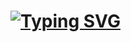 # [![Typing SVG](https://readme-typing-svg.herokuapp.com?color=%23000000&lines=Labs+MEPhI+1st+Year%2C+Semester+-+2)](https://git.io/typing-svg)
